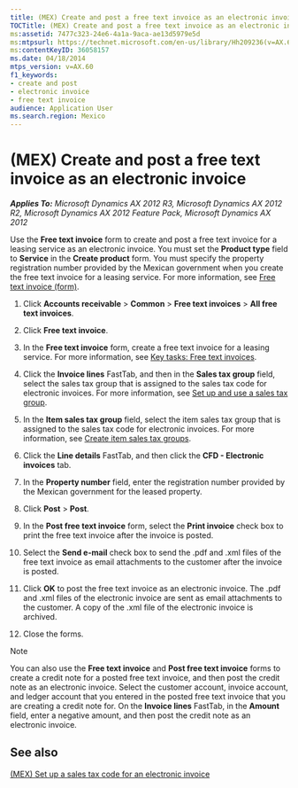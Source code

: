 ```yaml
---
title: (MEX) Create and post a free text invoice as an electronic invoice
TOCTitle: (MEX) Create and post a free text invoice as an electronic invoice
ms:assetid: 7477c323-24e6-4a1a-9aca-ae13d5979e5d
ms:mtpsurl: https://technet.microsoft.com/en-us/library/Hh209236(v=AX.60)
ms:contentKeyID: 36058157
ms.date: 04/18/2014
mtps_version: v=AX.60
f1_keywords:
- create and post
- electronic invoice
- free text invoice
audience: Application User
ms.search.region: Mexico
---
```


# (MEX) Create and post a free text invoice as an electronic invoice 


_**Applies To:** Microsoft Dynamics AX 2012 R3, Microsoft Dynamics AX 2012 R2, Microsoft Dynamics AX 2012 Feature Pack, Microsoft Dynamics AX 2012_

Use the **Free text invoice** form to create and post a free text invoice for a leasing service as an electronic invoice. You must set the **Product type** field to **Service** in the **Create product** form. You must specify the property registration number provided by the Mexican government when you create the free text invoice for a leasing service. For more information, see [Free text invoice (form)](https://technet.microsoft.com/en-us/library/aa556897\(v=ax.60\)).

1.  Click **Accounts receivable** \> **Common** \> **Free text invoices** \> **All free text invoices**.

2.  Click **Free text invoice**.

3.  In the **Free text invoice** form, create a free text invoice for a leasing service. For more information, see [Key tasks: Free text invoices](key-tasks-free-text-invoices.md).

4.  Click the **Invoice lines** FastTab, and then in the **Sales tax group** field, select the sales tax group that is assigned to the sales tax code for electronic invoices. For more information, see [Set up and use a sales tax group](set-up-and-use-a-sales-tax-group.md).

5.  In the **Item sales tax group** field, select the item sales tax group that is assigned to the sales tax code for electronic invoices. For more information, see [Create item sales tax groups](create-item-sales-tax-groups.md).

6.  Click the **Line details** FastTab, and then click the **CFD - Electronic invoices** tab.

7.  In the **Property number** field, enter the registration number provided by the Mexican government for the leased property.

8.  Click **Post** \> **Post**.

9.  In the **Post free text invoice** form, select the **Print invoice** check box to print the free text invoice after the invoice is posted.

10. Select the **Send e-mail** check box to send the .pdf and .xml files of the free text invoice as email attachments to the customer after the invoice is posted.

11. Click **OK** to post the free text invoice as an electronic invoice. The .pdf and .xml files of the electronic invoice are sent as email attachments to the customer. A copy of the .xml file of the electronic invoice is archived.

12. Close the forms.


> [!NOTE]
> <P>You can also use the <STRONG>Free text invoice</STRONG> and <STRONG>Post free text invoice</STRONG> forms to create a credit note for a posted free text invoice, and then post the credit note as an electronic invoice. Select the customer account, invoice account, and ledger account that you entered in the posted free text invoice that you are creating a credit note for. On the <STRONG>Invoice lines</STRONG> FastTab, in the <STRONG>Amount</STRONG> field, enter a negative amount, and then post the credit note as an electronic invoice.</P>



## See also

[(MEX) Set up a sales tax code for an electronic invoice](mex-set-up-a-sales-tax-code-for-an-electronic-invoice.md)

  


